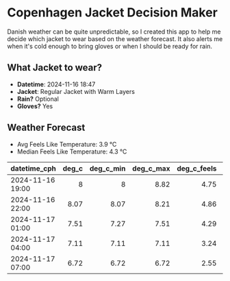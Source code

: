 
# Copenhagen Jacket Decision Maker

Danish weather can be quite unpredictable, so I created this app to help me decide which jacket to wear based on the weather forecast. 
It also alerts me when it's cold enough to bring gloves or when I should be ready for rain.

## What Jacket to wear?

- **Datetime**: 2024-11-16 18:47
- **Jacket**: Regular Jacket with Warm Layers
- **Rain?** Optional
- **Gloves?** Yes

## Weather Forecast
- Avg Feels Like Temperature: 3.9 °C
- Median Feels Like Temperature: 4.3 °C

| datetime_cph     |   deg_c |   deg_c_min |   deg_c_max |   deg_c_feels | weather   | wind   | rain   |
|:-----------------|--------:|------------:|------------:|--------------:|:----------|:-------|:-------|
| 2024-11-16 19:00 |    8    |        8    |        8.82 |          4.75 | Clouds    | High   | None   |
| 2024-11-16 22:00 |    8.07 |        8.07 |        8.21 |          4.86 | Clouds    | High   | None   |
| 2024-11-17 01:00 |    7.51 |        7.27 |        7.51 |          4.29 | Clouds    | High   | None   |
| 2024-11-17 04:00 |    7.11 |        7.11 |        7.11 |          3.24 | Rain      | High   | Low    |
| 2024-11-17 07:00 |    6.72 |        6.72 |        6.72 |          2.55 | Clouds    | High   | None   |
        